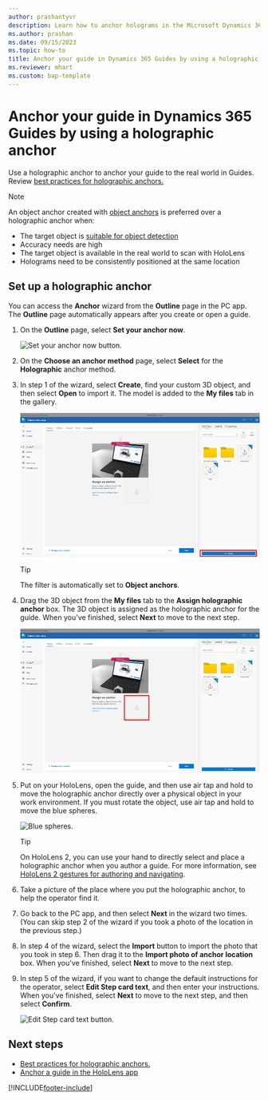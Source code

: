 ```yaml
---
author: prashantyvr
description: Learn how to anchor holograms in the Microsoft Dynamics 365 Guides PC app by using a holographic anchor
ms.author: prashan
ms.date: 09/15/2023
ms.topic: how-to
title: Anchor your guide in Dynamics 365 Guides by using a holographic anchor
ms.reviewer: mhart
ms.custom: bap-template
---
```


# Anchor your guide in Dynamics 365 Guides by using a holographic anchor

Use a holographic anchor to anchor your guide to the real world in Guides. Review [best practices for holographic anchors.](pc-app-anchor-holographic-best-practices.md)

> [!NOTE]
> An object anchor created with [object anchors](pc-app-anchor-object.md) is preferred over a holographic anchor when:
> - The target object is [suitable for object detection](pc-app-anchor-object-best-practices.md)
> - Accuracy needs are high
> - The target object is available in the real world to scan with HoloLens
> - Holograms need to be consistently positioned at the same location

## Set up a holographic anchor

You can access the **Anchor** wizard from the **Outline** page in the PC app. The **Outline** page automatically appears after you create or open a guide.

1. On the **Outline** page, select **Set your anchor now**.

    ![Set your anchor now button.](media/outline-page-3.PNG "Set your anchor now button")

1. On the **Choose an anchor method** page, select **Select** for the **Holographic** anchor method.

1. In step 1 of the wizard, select **Create**, find your custom 3D object, and then select **Open** to import it. The model is added to the **My files** tab in the gallery.

    ![Import button.](media/holographic-anchor-import-button.PNG "Import button")

   > [!TIP]
   > The filter is automatically set to **Object anchors**.

1. Drag the 3D object from the **My files** tab to the **Assign holographic anchor** box. The 3D object is assigned as the holographic anchor for the guide. When you've finished, select **Next** to move to the next step.

    ![Assign holographic anchor box.](media/holographic-anchor-drag-model.PNG "Assign holographic anchor box")

1. Put on your HoloLens, open the guide, and then use air tap and hold to move the holographic anchor directly over a physical object in your work environment. If you must rotate the object, use air tap and hold to move the blue spheres.

    ![Blue spheres.](media/blue-spheres-digital-anchor.PNG "Blue spheres")

   > [!TIP]
   > On HoloLens 2, you can use your hand to directly select and place a holographic anchor when you author a guide. For more information, see [HoloLens 2 gestures for authoring and navigating](authoring-gestures-HL2.md).

1. Take a picture of the place where you put the holographic anchor, to help the operator find it.

1. Go back to the PC app, and then select **Next** in the wizard two times. (You can skip step 2 of the wizard if you took a photo of the location in the previous step.)

1. In step 4 of the wizard, select the **Import** button to import the photo that you took in step 6. Then drag it to the **Import photo of anchor location** box. When you've finished, select **Next** to move to the next step.

1. In step 5 of the wizard, if you want to change the default instructions for the operator, select **Edit Step card text**, and then enter your instructions. When you've finished, select **Next** to move to the next step, and then select **Confirm**.

    ![Edit Step card text button.](media/holographic-anchor-operator-instructions.PNG "Edit Step card text button")

## Next steps

- [Best practices for holographic anchors.](pc-app-anchor-holographic-best-practices.md)
- [Anchor a guide in the HoloLens app](hololens-app-anchor.md)

[!INCLUDE[footer-include](../includes/footer-banner.md)]
